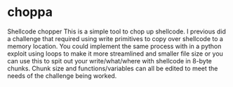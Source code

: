# choppa
Shellcode chopper
This is a simple tool to chop up shellcode. I previous did a challenge that required using write primitives to copy over shellcode to a memory location. You could implement the same process with in a python exploit using loops to make it more streamlined and smaller file size or you can use this to spit out your write/what/where with shellcode in 8-byte chunks. Chunk size and functions/variables can all be edited to meet the needs of the challenge being worked.
